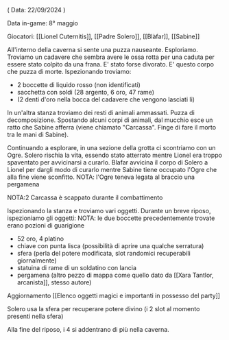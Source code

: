 ( Data: 22/09/2024 )

Data in-game: 8° maggio

Giocatori: [[Lionel Cuternitis]], [[Padre Solero]], [[Blàfar]], [[Sabine]]

All'interno della caverna si sente una puzza nauseante.
Esploriamo.
Troviamo un cadavere che sembra avere le ossa rotta per una caduta per essere stato colpito da una frana. E' stato forse divorato. E' questo corpo che puzza di morte.
Ispezionando troviamo:
- 2 boccette di liquido rosso (non identificati)
- sacchetta con soldi (28 argento, 6 oro, 47 rame)
- (2 denti d'oro nella bocca del cadavere che vengono lasciati li)

In un'altra stanza troviamo dei resti di animali ammassati. Puzza di decomposizione.
Spostando alcuni corpi di animali, dal mucchio esce un ratto che Sabine afferra (viene chiamato "Carcassa". Finge di fare il morto tra le mani di Sabine).

Continuando a esplorare, in una sezione della grotta ci scontriamo con un Ogre.
Solero rischia la vita, essendo stato atterrato mentre Lionel era troppo spaventato per avvicinarsi a curarlo. 
Blafar avvicina il corpo di Solero a Lionel per dargli modo di curarlo mentre Sabine tiene occupato l'Ogre che alla fine viene sconfitto.
NOTA: l'Ogre teneva legata al braccio una pergamena

NOTA:2 Carcassa è scappato durante il combattimento

Ispezionando la stanza e troviamo vari oggetti.
Durante un breve riposo, ispezioniamo gli oggetti:
NOTA: le due boccette precedentemente trovate erano pozioni di guarigione
- 52 oro, 4 platino
- chiave con punta lisca (possibilità di aprire una qualche serratura)
- sfera (perla del potere modificata, slot randomici recuperabili giornalmente)
- statuina di rame di un soldatino con lancia
- pergamena (altro pezzo di mappa come quello dato da [[Xara Tantlor, arcanista]], stesso autore)

Aggiornamento [[Elenco oggetti magici e importanti in possesso del party]]

Solero usa la sfera per recuperare potere divino (i 2 slot al momento presenti nella sfera)

Alla fine del riposo, i 4 si addentrano di più nella caverna.
